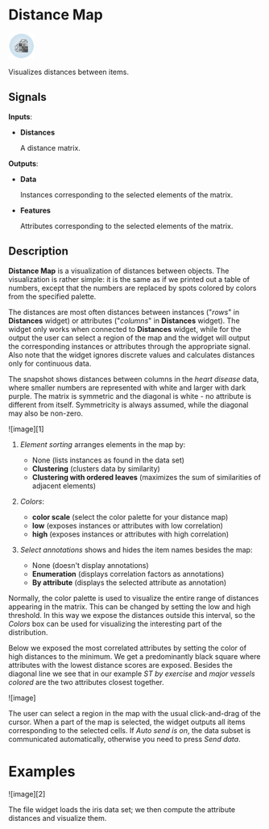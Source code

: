 Distance Map
============

![image](icons/distance-map.png)

Visualizes distances between items.

Signals
-------

**Inputs**:

- **Distances**

  A distance matrix.

**Outputs**:

- **Data**

  Instances corresponding to the selected elements of the matrix.

- **Features**

  Attributes corresponding to the selected elements of the matrix.

Description
-----------

**Distance Map** is a visualization of distances between objects. The
visualization is rather simple: it is the same as if we printed out a
table of numbers, except that the numbers are replaced by spots colored
by colors from the specified palette.

The distances are most often distances between instances ("*rows*" in **Distances** widget)
or attributes ("*columns*" in **Distances** widget). The widget only works when connected to
**Distances** widget, while for the output the user can select a region of the map and
the widget will output the corresponding instances or attributes through
the appropriate signal. Also note that the widget ignores discrete values and calculates
distances only for continuous data.

The snapshot shows distances between columns in the *heart disease*
data, where smaller numbers are represented with white and larger with dark purple.
The matrix is symmetric and the diagonal is white - no attribute is different from itself.
Symmetricity is always assumed, while the diagonal may also be non-zero.

![image][1]

1. *Element sorting* arranges elements in the map by:
    - None (lists instances as found in the data set)
    - **Clustering** (clusters data by similarity)
    - **Clustering with ordered leaves** (maximizes the sum of similarities of adjacent elements)

2. *Colors*:
    - **color scale** (select the color palette for your distance map)
    - **low** (exposes instances or attributes with low correlation)
    - **high** (exposes instances or attributes with high correlation)

3. *Select annotations* shows and hides the item names besides the map:
    - None (doesn't display annotations)
    - **Enumeration** (displays correlation factors as annotations)
    - **By attribute** (displays the selected attribute as annotation)

Normally, the color palette is used to
visualize the entire range of distances appearing in the matrix. This
can be changed by setting the low and high threshold. In this way we expose 
the distances outside this interval, so the *Colors* box can be used for visualizing the
interesting part of the distribution.

Below we exposed the most correlated attributes by setting the color
of high distances to the minimum. We get a predominantly black square
where attributes with the lowest distance scores are exposed. Besides the
diagonal line we see that in our example *ST by exercise* and *major vessels
colored* are the two attributes closest together.

![image]

The user can select a region in the map with the usual click-and-drag of the cursor.
When a part of the map is selected, the widget outputs all
items corresponding to the selected cells. If *Auto send is on*, the data subset is communicated
automatically, otherwise you need to press *Send data*.

Examples
========

![image][2]

The file widget loads the iris data set; we then compute the attribute
distances and visualize them.

